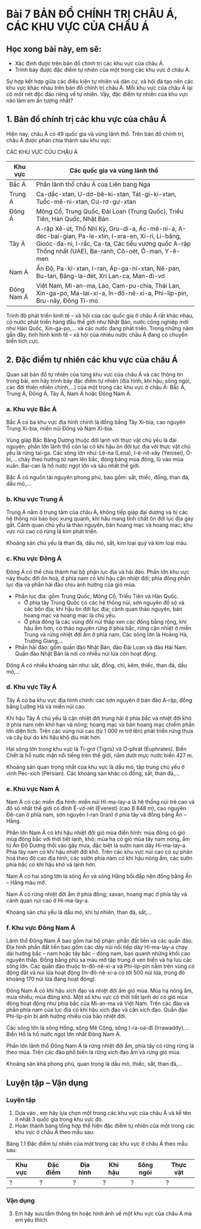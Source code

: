 # Bài 7 BẢN ĐỒ CHÍNH TRỊ CHÂU Á, CÁC KHU VỰC CỦA CHÂU Á

## Học xong bài này, em sẽ:
- Xác định được trên bản đồ chính trị các khu vực của châu Á.
- Trình bày được đặc điểm tự nhiên của một trong các khu vực ở châu Á.

Sự hợp kết hợp giữa các điều kiện tự nhiên và dân cư, xã hội đã tạo nên các khu vực khác nhau trên bản đồ chính trị châu Á. Mỗi khu vực của châu Á lại có một nét độc đáo riêng về tự nhiên. Vậy, đặc điểm tự nhiên của khu vực nào làm em ấn tượng nhất?

## 1. Bản đồ chính trị các khu vực của châu Á

Hiện nay, châu Á có 49 quốc gia và vùng lãnh thổ. Trên bản đồ chính trị, châu Á được phân chia thành sáu khu vực:

CÁC KHU VỰC CỦU CHÂU Á

| Khu vực | Các quốc gia và vùng lãnh thổ |
|---|---|
| Bắc Á | Phần lãnh thổ châu Á của Liên bang Nga |
| Trung Á | Ca-dắc-xtan, U-dơ-bê-ki-xtan, Tát-gi-ki-xtan, Tuốc-mê-ni-xtan, Cư-rơ-gư-xtan |
| Đông Á | Mông Cổ, Trung Quốc, Đài Loan (Trung Quốc), Triều Tiên, Hàn Quốc, Nhật Bản |
| Tây Á | A-rập Xê-út, Thổ Nhĩ Kỳ, Gru-di-a, Ác-mê-ni-a, A-đéc-bai-gian, Pa-le-xtin, I-xra-en, Xi-ri, Li-băng, Gioóc-đa-ni, I-rắc, Ca-ta, Các tiểu vương quốc A-rập Thống nhất (UAE), Ba-ranh, Cô-oét, Ô-man, Y-ê-men |
| Nam Á | Ấn Độ, Pa-ki-xtan, I-ran, Áp-ga-ni-xtan, Nê-pan, Bu-tan, Băng-la-đét, Xri Lan-ca, Man-đi-vơ |
| Đông Nam Á | Việt Nam, Mi-an-ma, Lào, Cam-pu-chia, Thái Lan, Xin-ga-po, Ma-lai-xi-a, In-đô-nê-xi-a, Phi-líp-pin, Bru-nây, Đông Ti-mo |

Trình độ phát triển kinh tế – xã hội của các quốc gia ở châu Á rất khác nhau, có nước phát triển hàng đầu thế giới như Nhật Bản, nước công nghiệp mới như Hàn Quốc, Xin-ga-po,... và các nước đang phát triển. Trong những năm gần đây, tình hình kinh tế – xã hội của nhiều nước châu Á đang có chuyển biến tích cực.

## 2. Đặc điểm tự nhiên các khu vực của châu Á

Quan sát bản đồ tự nhiên của từng khu vực của châu Á và các thông tin trong bài, em hãy trình bày đặc điểm tự nhiên (địa hình, khí hậu, sông ngòi, các đới thiên nhiên chính,...) của một trong các khu vực ở châu Á: Bắc Á, Trung Á, Đông Á, Tây Á, Nam Á hoặc Đông Nam Á.

### a. Khu vực Bắc Á

Bắc Á có ba khu vực địa hình chính là đồng bằng Tây Xi-bia, cao nguyên Trung Xi-bia, miền núi Đông và Nam Xi-bia.

Vùng giáp Bắc Băng Dương thuộc đới lạnh với thực vật chủ yếu là đài nguyên; phần lớn lãnh thổ còn lại có khí hậu ôn đới lục địa với thực vật chủ yếu là rừng tai-ga. Các sông lớn như: Lê-na (Lena), I-ê-nít-xây (Yenisei), Ô-bi,... chảy theo hướng từ nam lên bắc, đóng băng mùa đông, lũ vào mùa xuân. Bai-can là hồ nước ngọt lớn và sâu nhất thế giới.

Bắc Á có nguồn tài nguyên phong phú, bao gồm: sắt, thiếc, đồng, than đá, dầu mỏ,...

### b. Khu vực Trung Á

Trung Á nằm ở trung tâm của châu Á, không tiếp giáp đại dương và bị các hệ thống núi bao bọc xung quanh, khí hậu mang tính chất ôn đới lục địa gay gắt. Cảnh quan chủ yếu là thảo nguyên, bán hoang mạc và hoang mạc; khu vực núi cao có rừng lá kim phát triển.

Khoáng sản chủ yếu là than đá, dầu mỏ, sắt, kim loại quý và kim loại màu.

### c. Khu vực Đông Á

Đông Á có thể chia thành hai bộ phận lục địa và hải đảo. Phần lớn khu vực này thuộc đới ôn hoà, ở phía nam có khí hậu cận nhiệt đới; phía đông phần lục địa và phần hải đảo chịu ảnh hưởng của gió mùa.

- Phần lục địa: gồm Trung Quốc, Mông Cổ, Triều Tiên và Hàn Quốc.
    - Ở phía tây Trung Quốc có các hệ thống núi, sơn nguyên đồ sộ và các bồn địa; khí hậu ôn đới lục địa; cảnh quan thảo nguyên, bán hoang mạc và hoang mạc là chủ yếu.
    - Ở phía đông là các vùng đồi núi thấp xen các đồng bằng rộng, khí hậu ẩm hơn, có thảo nguyên rừng ở phía bắc, rừng cận nhiệt ở miền Trung và rừng nhiệt đới ẩm ở phía nam. Các sông lớn là Hoàng Hà, Trường Giang,...
- Phần hải đảo: gồm quần đảo Nhật Bản, đảo Đài Loan và đảo Hải Nam. Quần đảo Nhật Bản là nơi có nhiều núi lửa còn hoạt động.

Đông Á có nhiều khoáng sản như: sắt, đồng, chì, kẽm, thiếc, than đá, dầu mỏ,...

### d. Khu vực Tây Á

Tây Á có ba khu vực địa hình chính: các sơn nguyên ở bán đảo A-rập, đồng bằng Lưỡng Hà và miền núi cao.

Khí hậu Tây Á chủ yếu là cận nhiệt đới trung hải ở phía bắc và nhiệt đới khô ở phía nam nên khô hạn và nóng; hoang mạc và bán hoang mạc chiếm phần lớn diện tích. Trên các vùng núi cao (từ 1 000 m trở lên) phát triển rừng thưa và cây bụi do khí hậu khô dịu mát hơn.

Hai sông lớn trong khu vực là Ti-grơ (Tigris) và Ơ-phrát (Euphrates). Biển Chết là hồ nước mặn nổi tiếng trên thế giới, nằm dưới mực nước biển 427 m.

Khoáng sản quan trọng nhất của khu vực là dầu mỏ, tập trung chủ yếu ở vịnh Péc-xích (Persian). Các khoáng sản khác có đồng, sắt, than đá,...

### e. Khu vực Nam Á

Nam Á có các miền địa hình: miền núi Hi-ma-lay-a là hệ thống núi trẻ cao và đồ sộ nhất thế giới có đỉnh Ê-vơ-rét (Everest) (cao 8 848 m), cao nguyên Đê-can ở phía nam, sơn nguyên I-ran (Iran) ở phía tây và đồng bằng Ấn – Hằng.

Phần lớn Nam Á có khí hậu nhiệt đới gió mùa điển hình: mùa đông có gió mùa đông bắc với thời tiết lạnh, khô; mùa hạ có gió mùa tây nam nóng, ẩm từ Ấn Độ Dương thổi vào gây mưa, đặc biệt là sườn nam dãy Hi-ma-lay-a. Phía tây nam có khí hậu nhiệt đới khô. Trên các khu vực núi cao có sự phân hoá theo độ cao địa hình, các sườn phía nam có khí hậu nóng ẩm, các sườn phía bắc có khí hậu khô và lạnh hơn.

Nam Á có hai sông lớn là sông Ấn và sông Hằng bồi đắp nên đồng bằng Ấn – Hằng màu mỡ.

Nam Á có rừng nhiệt đới ẩm ở phía đông; xavan, hoang mạc ở phía tây và cảnh quan núi cao ở Hi-ma-lay-a.

Khoáng sản chủ yếu là dầu mỏ, khí tự nhiên, than đá, sắt,...

### f. Khu vực Đông Nam Á

Lãnh thổ Đông Nam Á bao gồm hai bộ phận: phần đất liền và các quần đảo. Địa hình phần đất liền bao gồm các dãy núi nối tiếp dãy Hi-ma-lay-a chạy dài hướng bắc – nam hoặc tây bắc – đông nam, bao quanh những khối cao nguyên thấp. Đồng bằng phù sa màu mỡ tập trung ở ven biển và hạ lưu các sông lớn. Các quần đảo thuộc In-đô-nê-xi-a và Phi-líp-pin nằm trên vùng có động đất và núi lửa hoạt động (In-đô-nê-xi-a có tới 500 núi lửa, trong đó khoảng 170 núi lửa đang hoạt động).

Đông Nam Á có khí hậu xích đạo và nhiệt đới ẩm gió mùa. Mùa hạ nóng ẩm, mưa nhiều; mùa đông khô. Một số khu vực có thời tiết lạnh do có gió mùa đông hoạt động như phía bắc của Mi-an-ma và Việt Nam. Trên các đảo và phần phía nam của lục địa có khí hậu xích đạo và cận xích đạo. Quần đảo Phi-líp-pin bị ảnh hưởng nhiều của bão nhiệt đới.

Các sông lớn là sông Hồng, sông Mê Công, sông I-ra-oa-đi (Irrawaddy),... Biển Hồ là hồ nước ngọt lớn nhất Đông Nam Á.

Phần lớn lãnh thổ Đông Nam Á là rừng nhiệt đới ẩm, phía tây có rừng rừng lá theo mùa. Trên các đảo phổ biến là rừng xích đạo ẩm và rừng gió mùa.

Khoáng sản khá phong phú, quan trọng là dầu mỏ, thiếc, sắt, than đá,...

## Luyện tập – Vận dụng

### Luyện tập

1. Dựa vào , em hãy lựa chọn một trong các khu vực của châu Á và kể tên ít nhất 3 quốc gia trong khu vực đó.
2. Hoàn thành bảng tổng hợp thể hiện đặc điểm tự nhiên của một trong các khu vực ở châu Á theo mẫu sau:

Bảng 1.1 Đặc điểm tự nhiên của một trong các khu vực ở châu Á theo mẫu sau:

| Khu vực | Đặc điểm | Địa hình | Khí hậu | Sông ngòi | Thực vật |
|---|---|---|---|---|---|
| ? | ? | ? | ? | ? | ? |

### Vận dụng

3. Em hãy sưu tầm thông tin hoặc hình ảnh về một khu vực của châu Á mà em yêu thích.
